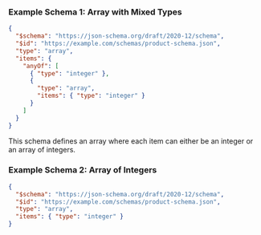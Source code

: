 
### Example Schema 1: Array with Mixed Types

```json
{
  "$schema": "https://json-schema.org/draft/2020-12/schema",
  "$id": "https://example.com/schemas/product-schema.json",
  "type": "array",
  "items": {
    "anyOf": [
      { "type": "integer" },
      {
        "type": "array",
        "items": { "type": "integer" }
      }
    ]
  }
}
```

This schema defines an array where each item can either be an integer or an array of integers.

### Example Schema 2: Array of Integers

```json
{
  "$schema": "https://json-schema.org/draft/2020-12/schema",
  "$id": "https://example.com/schemas/product-schema.json",
  "type": "array",
  "items": { "type": "integer" }
}
```
